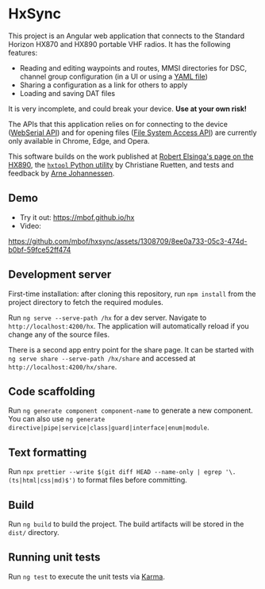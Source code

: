 # HxSync

This project is an Angular web application that connects to the Standard Horizon
HX870 and HX890 portable VHF radios. It has the following features:

- Reading and editing waypoints and routes, MMSI directories for DSC, channel
  group configuration (in a UI or using a [YAML file](yaml.md))
- Sharing a configuration as a link for others to apply
- Loading and saving DAT files

It is very incomplete, and could break your device. **Use at your own risk!**

The APIs that this application relies on for connecting to the device
([WebSerial API](https://developer.mozilla.org/en-US/docs/Web/API/Web_Serial_API#browser_compatibility))
and for opening files
([File System Access API](https://developer.chrome.com/docs/capabilities/web-apis/file-system-access#read-file))
are currently only available in Chrome, Edge, and Opera.

This software builds on the work published at
[Robert Elsinga's page on the HX890](https://pc5e.nl/info/standard-horizon-hx890e-marine-handheld),
the [`hxtool` Python utility](https://github.com/cr/hx870) by Christiane
Ruetten, and tests and feedback by
[Arne Johannessen](https://github.com/johannessen).

## Demo

- Try it out: https://mbof.github.io/hx
- Video:

https://github.com/mbof/hxsync/assets/1308709/8ee0a733-05c3-474d-b0bf-59fce52ff474

## Development server

First-time installation: after cloning this repository, run `npm install` from
the project directory to fetch the required modules.

Run `ng serve --serve-path /hx` for a dev server. Navigate to
`http://localhost:4200/hx`. The application will automatically reload if you
change any of the source files.

There is a second app entry point for the share page. It can be started with
`ng serve share --serve-path /hx/share` and accessed at
`http://localhost:4200/hx/share`.

## Code scaffolding

Run `ng generate component component-name` to generate a new component. You can
also use `ng generate directive|pipe|service|class|guard|interface|enum|module`.

## Text formatting

Run
`npx prettier --write $(git diff HEAD --name-only | egrep '\.(ts|html|css|md)$')`
to format files before committing.

## Build

Run `ng build` to build the project. The build artifacts will be stored in the
`dist/` directory.

## Running unit tests

Run `ng test` to execute the unit tests via
[Karma](https://karma-runner.github.io).
